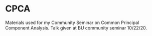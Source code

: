 # CPCA
Materials used for my Community Seminar on Common Principal Component Analysis. Talk given at BU community seminar 10/22/20. 
